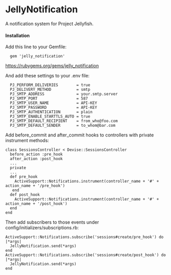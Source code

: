 JellyNotification
=======
A notification system for Project Jellyfish.
#### Installation
Add this line to your Gemfile: 
```
  gem 'jelly_notification' 
```
https://rubygems.org/gems/jelly_notification

And add these settings to your .env file:
```
  PJ_PERFORM_DELIVERIES        = true
  PJ_DELIVERY_METHOD           = smtp
  PJ_SMTP_ADDRESS              = your.smtp.server
  PJ_SMTP_PORT                 = 587
  PJ_SMTP_USER_NAME            = API-KEY
  PJ_SMTP_PASSWORD             = API-KEY
  PJ_SMTP_AUTHENTICATION       = plain
  PJ_SMTP_ENABLE_STARTTLS_AUTO = true
  PJ_SMTP_DEFAULT_RECIPIENT    = from_who@foo.com
  PJ_SMTP_DEFAULT_SENDER       = to_whom@bar.com
```

Add before_commit and after_commit hooks to controllers with private instrument methods:
```
class SessionsController < Devise::SessionsController
  before_action :pre_hook
  after_action :post_hook
  ...
  private
  ...
  def pre_hook
    ActiveSupport::Notifications.instrument(controller_name + '#' + action_name + '/pre_hook')
   end
  def post_hook
    ActiveSupport::Notifications.instrument(controller_name + '#' + action_name + '/post_hook')
  end
end
```

Then add subscribers to those events under config/initializers/subscriptions.rb:
```
ActiveSupport::Notifications.subscribe('sessions#create/pre_hook') do |*args|
  JellyNotification.send(*args)
end
ActiveSupport::Notifications.subscribe('sessions#create/post_hook') do |*args|
  JellyNotification.send(*args)
end
```